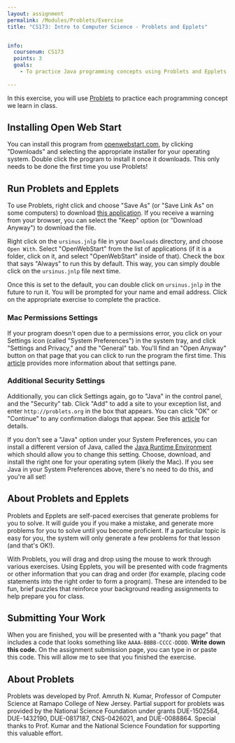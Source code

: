 ```yaml
---
layout: assignment
permalink: /Modules/Problets/Exercise
title: "CS173: Intro to Computer Science - Problets and Epplets"


info:
  coursenum: CS173
  points: 3
  goals:
    - To practice Java programming concepts using Problets and Epplets
    
---
```


In this exercise, you will use [Problets](http://problets.org/user/f21/) to practice each programming concept we learn in class. 

## Installing Open Web Start

You can install this program from [openwebstart.com](https://openwebstart.com/), by clicking "Downloads" and selecting the appropriate installer for your operating system.  Double click the program to install it once it downloads.  This only needs to be done the first time you use Problets!

## Run Problets and Epplets

To use Problets, right click and choose "Save As" (or "Save Link As" on some computers) to download [this application](http://problets.org/user/f21/ursinus.jnlp).  If you receive a warning from your browser, you can select the "Keep" option (or "Download Anyway") to download the file.  

Right click on the `ursinus.jnlp` file in your `Downloads` directory, and choose `Open With`.  Select "OpenWebStart" from the list of applications (if it is a folder, click on it, and select "OpenWebStart" inside of that).  Check the box that says "Always" to run this by default.  This way, you can simply double click on the `ursinus.jnlp` file next time.

Once this is set to the default, you can double click on `ursinus.jnlp` in the future to run it.  You will be prompted for your name and email address.  Click on the appropriate exercise to complete the practice.  

### Mac Permissions Settings

If your program doesn't open due to a permissions error, you click on your Settings icon (called "System Preferences") in the system tray, and click "Settings and Privacy," and the "General" tab.  You'll find an "Open Anyway" button on that page that you can click to run the program the first time.  This [article](https://support.apple.com/en-us/HT202491) provides more information about that settings pane.

### Additional Security Settings

Additionally, you can click Settings again, go to "Java" in the control panel, and the "Security" tab.  Click "Add" to add a site to your exception list, and enter `http://problets.org` in the box that appears.  You can click "OK" or "Continue" to any confirmation dialogs that appear.  See this [article](https://java.com/en/download/help/mac_controlpanel.html) for details.

If you don't see a "Java" option under your System Preferences, you can install a different version of Java, called the [Java Runtime Environment](https://www.java.com/en/download/manual.jsp) which should allow you to change this setting.  Choose, download, and install the right one for your operating sytem (likely the Mac).  If you see Java in your System Preferences above, there's no need to do this, and you're all set!

## About Problets and Epplets

Problets and Epplets are self-paced exercises that generate problems for you to solve.  It will guide you if you make a mistake, and generate more problems for you to solve until you become proficient.  If a particular topic is easy for you, the system will only generate a few problems for that lesson (and that's OK!).  

With Problets, you will drag and drop using the mouse to work through various exercises.  Using Epplets, you will be presented with code fragments or other information that you can drag and order (for example, placing code statements into the right order to form a program).  These are intended to be fun, brief puzzles that reinforce your background reading assignments to help prepare you for class.

## Submitting Your Work
When you are finished, you will be presented with a "thank you page" that includes a code that looks something like `AAAA-BBBB-CCCC-DDDD`.  **Write down this code.**  On the assignment submission page, you can type in or paste this code.  This will allow me to see that you finished the exercise.

## About Problets

Problets was developed by Prof. Amruth N. Kumar, Professor of Computer Science at Ramapo College of New Jersey.  Partial support for problets was provided by the National Science Foundation under grants DUE-1502564, DUE-1432190, DUE-0817187, CNS-0426021, and DUE-0088864.  Special thanks to Prof. Kumar and the National Science Foundation for supporting this valuable effort.
